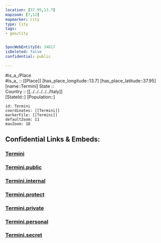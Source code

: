 ```yaml
---
location: [37.95,13.7] 
mapzoom: [7,12] 
mapmarker: city 
type: City
tags:
- geo/City


SpocWebEntityId: 34817
isDeleted: false
confidential: public

---
```

#is_a_/Place  
#is_a_ :: [[Place]] 
[has_place_longitude::13.7] 
[has_place_latitude::37.95] 
[name::Termini] 
State ::  
Country :: [[../../../../../Italy]]  
[StateId::] 
[Population::] 



```leaflet
id: Termini
coordinates: [[Termini]] 
markerFile: [[Termini]] 
defaultZoom: 11 
maxZoom: 18
```


## Confidential Links & Embeds: 

### [Termini](/_Standards/Earth/Continent/Europe/Europe~South/Italy/regions~Italy/Sicily/Palermo.Province/City/Termini.md) 

### [Termini.public](/_public/Earth/Continent/Europe/Europe~South/Italy/regions~Italy/Sicily/Palermo.Province/City/Termini.public.md) 

### [Termini.internal](/_internal/Earth/Continent/Europe/Europe~South/Italy/regions~Italy/Sicily/Palermo.Province/City/Termini.internal.md) 

### [Termini.protect](/_protect/Earth/Continent/Europe/Europe~South/Italy/regions~Italy/Sicily/Palermo.Province/City/Termini.protect.md) 

### [Termini.private](/_private/Earth/Continent/Europe/Europe~South/Italy/regions~Italy/Sicily/Palermo.Province/City/Termini.private.md) 

### [Termini.personal](/_personal/Earth/Continent/Europe/Europe~South/Italy/regions~Italy/Sicily/Palermo.Province/City/Termini.personal.md) 

### [Termini.secret](/_secret/Earth/Continent/Europe/Europe~South/Italy/regions~Italy/Sicily/Palermo.Province/City/Termini.secret.md)

